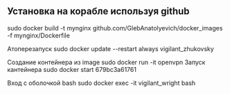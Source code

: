 
## Установка на корабле используя github

sudo docker build -t mynginx  github.com/GlebAnatolyevich/docker_images -f mynginx/Dockerfile
  

Атоперезапуск 
sudo docker update --restart always vigilant_zhukovsky


Создание контейнера из image
sudo docker run -it openvpn
Запуск кантейнера
sudo docker start 679bc3a61761

Вход с оболочкой bash
 sudo docker exec -it vigilant_wright bash
